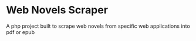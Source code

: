 # Web Novels Scraper
A php project built to scrape web novels from specific web applications into pdf or epub
